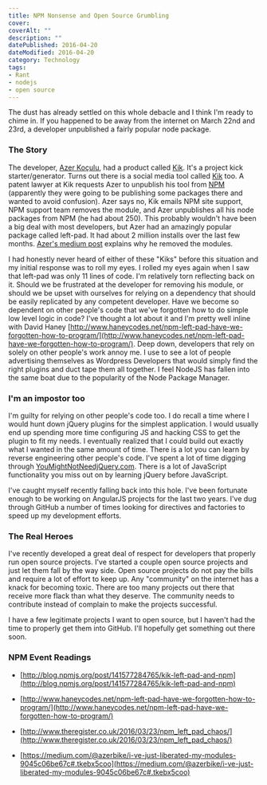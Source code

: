 ```yaml
---
title: NPM Nonsense and Open Source Grumbling
cover: 
coverAlt: ""
description: ""
datePublished: 2016-04-20  
dateModified: 2016-04-20 
category: Technology
tags:
- Rant
- nodejs
- open source
---
```


The dust has already settled on this whole debacle and I think I'm ready to chime in.  If you happened to be away from the internet on March 22nd and 23rd, a developer unpublished a fairly popular node package.  



### The Story


The developer, [Azer Koçulu](https://medium.com/@azerbike), had a product called [Kik](https://github.com/starters/kik). It's a project kick starter/generator. Turns out there is a social media tool called [Kik](https://www.kik.com/) too.  A patent lawyer at Kik requests Azer to unpublish his tool from [NPM](https://www.npmjs.com/) (apparently they were going to be publishing some packages there and wanted to avoid confusion).  Azer says no, Kik emails NPM site support, NPM support team removes the module, and Azer unpublishes all his node packages from NPM (he had about 250).  This probably wouldn't have been a big deal with most developers, but Azer had an amazingly popular package called left-pad.  It had about 2 million installs over the last few months. [Azer's medium post](https://medium.com/@azerbike/i-ve-just-liberated-my-modules-9045c06be67c#.tkebx5coo) explains why he removed the modules. 

I had honestly never heard of either of these "Kiks" before this situation and my initial response was to roll my eyes.  I rolled my eyes again when I saw that left-pad was only 11 lines of code. I'm relatively torn reflecting back on it.  Should we be frustrated at the developer for removing his module, or should we be upset with ourselves for relying on a dependency that should be easily replicated by any competent developer.  Have we become so dependent on other people's code that we've forgotten how to do simple low level logic in code?  I've thought a lot about it and I'm pretty well inline with David Haney [http://www.haneycodes.net/npm-left-pad-have-we-forgotten-how-to-program/](http://www.haneycodes.net/npm-left-pad-have-we-forgotten-how-to-program/).  Deep down, developers that rely on solely on other people's work annoy me. I use to see a lot of people advertising themselves as Wordpress Developers that would simply find the right plugins and duct tape them all together.  I feel NodeJS has fallen into the same boat due to the popularity of the Node Package Manager.



### I'm an impostor too


I'm guilty for relying on other people's code too.  I do recall a time where I would hunt down jQuery plugins for the simplest application. I would usually end up spending more time configuring JS and hacking CSS to get the plugin to fit my needs. I eventually realized that I could build out exactly what I wanted in the same amount of time.  There is a lot you can learn by reverse engineering other people's code.  I've spent a lot of time digging through [YouMightNotNeedjQuery.com](http://youmightnotneedjquery.com/).  There is a lot of JavaScript functionality you miss out on by learning jQuery before JavaScript.

I've caught myself recently falling back into this hole. I've been fortunate enough to be working on AngularJS projects for the last two years.  I've dug through GitHub a number of times looking for directives and factories to speed up my development efforts.  



### The Real Heroes


I've recently developed a great deal of respect for developers that properly run open source projects.  I've started a couple open source projects and just let them fall by the way side. Open source projects do not pay the bills and require a lot of effort to keep up.  Any "community" on the internet has a knack for becoming toxic.  There are too many projects out there that receive more flack than what they deserve. The community needs to contribute instead of complain to make the projects successful. 

I have a few legitimate projects I want to open source, but I haven't had the time to properly get them into GitHub.  I'll hopefully get something out there soon.



### NPM Event Readings

  * [http://blog.npmjs.org/post/141577284765/kik-left-pad-and-npm](http://blog.npmjs.org/post/141577284765/kik-left-pad-and-npm)


  * [http://www.haneycodes.net/npm-left-pad-have-we-forgotten-how-to-program/](http://www.haneycodes.net/npm-left-pad-have-we-forgotten-how-to-program/)


  * [http://www.theregister.co.uk/2016/03/23/npm_left_pad_chaos/](http://www.theregister.co.uk/2016/03/23/npm_left_pad_chaos/)


  * [https://medium.com/@azerbike/i-ve-just-liberated-my-modules-9045c06be67c#.tkebx5coo](https://medium.com/@azerbike/i-ve-just-liberated-my-modules-9045c06be67c#.tkebx5coo)
